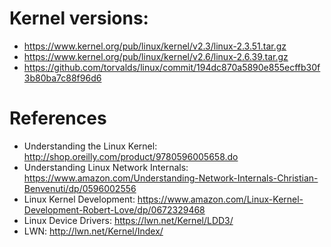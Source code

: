 <!--
{
  "title": "Linux Kernel",
  "date": "2016-08-15T21:36:57.000Z",
  "category": "",
  "tags": [
    "linux",
    "os"
  ],
  "draft": true
}
-->

# Kernel versions:

- https://www.kernel.org/pub/linux/kernel/v2.3/linux-2.3.51.tar.gz
- https://www.kernel.org/pub/linux/kernel/v2.6/linux-2.6.39.tar.gz
- https://github.com/torvalds/linux/commit/194dc870a5890e855ecffb30f3b80ba7c88f96d6

# References

- Understanding the Linux Kernel: http://shop.oreilly.com/product/9780596005658.do
- Understanding Linux Network Internals: https://www.amazon.com/Understanding-Network-Internals-Christian-Benvenuti/dp/0596002556
- Linux Kernel Development: https://www.amazon.com/Linux-Kernel-Development-Robert-Love/dp/0672329468
- Linux Device Drivers: https://lwn.net/Kernel/LDD3/
- LWN: http://lwn.net/Kernel/Index/